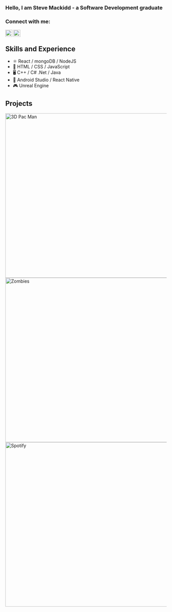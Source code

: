 ### Hello, I am Steve Mackidd - a Software Development graduate

### Connect with me:

[<img align = "left" alt="twitter" width = 22px src="https://img.icons8.com/doodle/48/000000/twitter--v1.png"/>][twitter]
[<img align = "left" alt="linkedin" width = 22px src="https://img.icons8.com/doodle/48/000000/linkedin--v2.png"/>][linkedin]

<br />

## Skills and Experience

- ⚛ React / mongoDB / NodeJS
- 📡 HTML / CSS / JavaScript
- 🖥 C++ / C# .Net / Java
- 📲 Android Studio / React Native
- 🎮 Unreal Engine

## Projects
<img align = "left" alt="3D Pac Man" width = 512px src = "https://media.giphy.com/media/1t8sJK5oei0DHxccTU/giphy.gif" />
<img align = "left" alt="Zombies" width = 512px src = "https://media.giphy.com/media/TMDftB6RMFpGUXB0ZF/giphy.gif" />
<br/>
<img align = "left" alt="Spotify" width = 512px src = "https://media.giphy.com/media/v6ZqTjGHqbBe4N7NJb/giphy.gif" />

[twitter]: https://twitter.com/stevemackidd
[linkedin]: https://www.linkedin.com/in/stephen-mackidd-6a1572106/
